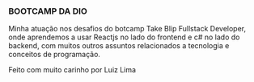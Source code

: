 ### BOOTCAMP DA DIO

Minha atuação nos desafios do botcamp Take Blip Fullstack Developer, onde aprendemos a usar Reactjs no lado do frontend e c# no lado do backend, com muitos outros assuntos relacionados a tecnologia e conceitos de programação.

Feito com muito carinho por Luiz Lima